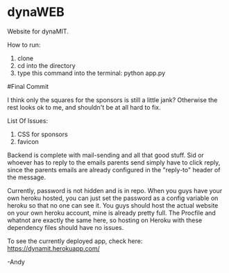 # dynaWEB
Website for dynaMIT.

How to run:
1) clone
2) cd into the directory
2) type this command into the terminal: python app.py


#Final Commit

I think only the squares for the sponsors is still a little jank? Otherwise the rest looks ok to me, and shouldn't be at all hard to fix.

List Of Issues:
1) CSS for sponsors
2) favicon

Backend is complete with mail-sending and all that good stuff. Sid or whoever has to reply to the emails parents send simply have to click reply, since the parents emails are already configured in the "reply-to" header of the message. 

Currently, password is not hidden and is in repo. When you guys have your own heroku hosted, you can just set the password as a config variable on heroku so that no one can see it. You guys should host the actual website on your own heroku account, mine is already pretty full. The Procfile and whatnot are exactly the same here, so hosting on Heroku with these dependency files should have no issues. 

To see the currently deployed app, check here: https://dynamit.herokuapp.com/

-Andy


